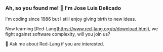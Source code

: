 ### Ah, so you found me! 🍻 I'm Jose Luis Delicado
I'm coding since 1986 but I still enjoy giving birth to new ideas.

Now learning [Red-Lang]https://www.red-lang.org/p/download.html),
we fight against software complexity, will you join us?

💬 Ask me about Red-Lang if you are interested.
